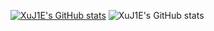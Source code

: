 [![XuJ1E's GitHub stats](https://github-readme-stats.vercel.app/api?username=xuj1e)](https://github.com/XuJ1E/github-readme-stats)
![XuJ1E's GitHub stats](https://github-readme-stats.vercel.app/api?username=XuJ1E&show_icons=true&theme=radical)
<!--
**XuJ1E/XuJ1E** is a ✨ _special_ ✨ repository because its `README.md` (this file) appears on your GitHub profile.

Here are some ideas to get you started:

- 🔭 I’m currently working on ...
- 🌱 I’m currently learning ...
- 👯 I’m looking to collaborate on ...
- 🤔 I’m looking for help with ...
- 💬 Ask me about ...
- 📫 How to reach me: ...
- 😄 Pronouns: ...
- ⚡ Fun fact: ...
-->
